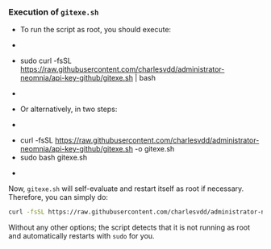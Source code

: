 ### Execution of `gitexe.sh`

- To run the script as root, you should execute:
- ```bash
- sudo curl -fsSL https://raw.githubusercontent.com/charlesvdd/administrator-neomnia/api-key-github/gitexe.sh | bash
- ```
- Or alternatively, in two steps:
- ```bash
- curl -fsSL https://raw.githubusercontent.com/charlesvdd/administrator-neomnia/api-key-github/gitexe.sh -o gitexe.sh
- sudo bash gitexe.sh
- ```

Now, `gitexe.sh` will self-evaluate and restart itself as root if necessary. Therefore, you can simply do:
```bash
curl -fsSL https://raw.githubusercontent.com/charlesvdd/administrator-neomnia/api-key-github/gitexe.sh | bash
```
Without any other options; the script detects that it is not running as root and automatically restarts with `sudo` for you.
